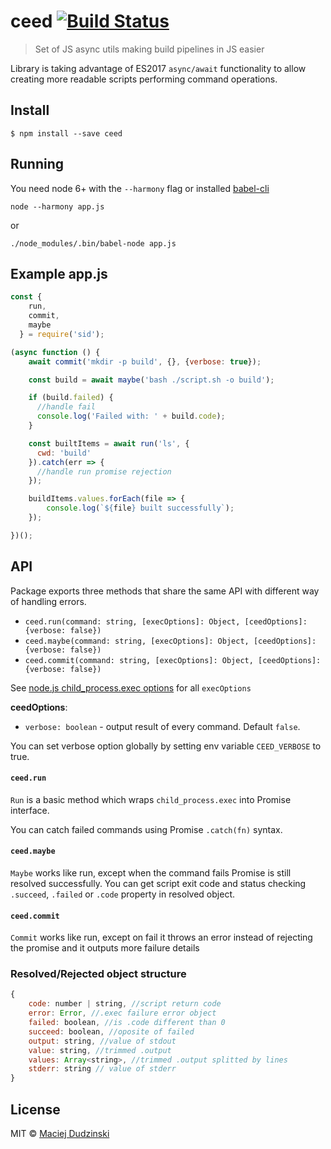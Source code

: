# ceed [![Build Status](https://travis-ci.org/elmccd/ceed.svg?branch=master)](https://travis-ci.org/elmccd/ceed)

> Set of JS async utils making build pipelines in JS easier

Library is taking advantage of ES2017 `async/await` functionality to
allow creating more readable scripts performing command operations.

## Install

```
$ npm install --save ceed
```

## Running
You need node 6+ with the `--harmony` flag or installed [babel-cli](https://github.com/babel/babel/tree/master/packages/babel-cli)

`node --harmony app.js`

or

`./node_modules/.bin/babel-node app.js`

## Example app.js

```js
const {
    run,
    commit,
    maybe
  } = require('sid');

(async function () {
    await commit('mkdir -p build', {}, {verbose: true});

	const build = await maybe('bash ./script.sh -o build');

	if (build.failed) {
	  //handle fail
	  console.log('Failed with: ' + build.code);
	}

	const builtItems = await run('ls', {
	  cwd: 'build'
	}).catch(err => {
	  //handle run promise rejection
	});

	buildItems.values.forEach(file => {
		console.log(`${file} built successfully`);
	});

})();

```


## API

Package exports three methods that share the same API with different
way of handling errors.

- `ceed.run(command: string, [execOptions]: Object, [ceedOptions]: {verbose: false})`
- `ceed.maybe(command: string, [execOptions]: Object, [ceedOptions]: {verbose: false})`
- `ceed.commit(command: string, [execOptions]: Object, [ceedOptions]: {verbose: false})`

See [node.js child_process.exec options](https://nodejs.org/api/child_process.html#child_process_child_process_exec_command_options_callback)
for all `execOptions`

**ceedOptions**:
- `verbose: boolean` - output result of every command. Default `false`.

You can set verbose option globally by setting env variable `CEED_VERBOSE` to true.

#### `ceed.run`

`Run` is a basic method which wraps `child_process.exec` into Promise
interface.

You can catch failed commands using Promise `.catch(fn)` syntax.

#### `ceed.maybe`

`Maybe` works like run, except when the command fails Promise is still
resolved successfully. You can get script exit code and status checking
`.succeed`, `.failed` or `.code` property in resolved object.

#### `ceed.commit`

`Commit` works like run, except on fail it throws an error instead of rejecting
 the promise and it outputs more failure details

### Resolved/Rejected object structure

```js
{
	code: number | string, //script return code
	error: Error, //.exec failure error object
	failed: boolean, //is .code different than 0
	succeed: boolean, //oposite of failed
	output: string, //value of stdout
	value: string, //trimmed .output
	values: Array<string>, //trimmed .output splitted by lines
	stderr: string // value of stderr
}
```

## License

MIT © [Maciej Dudzinski](http://github.com/elmccd)
